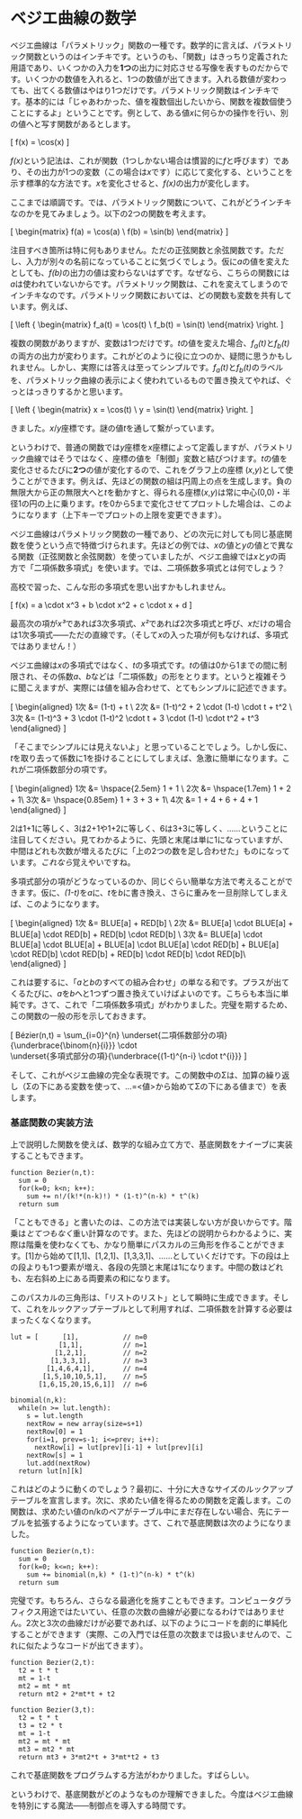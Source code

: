 # ベジエ曲線の数学

ベジエ曲線は「パラメトリック」関数の一種です。数学的に言えば、パラメトリック関数というのはインチキです。というのも、「関数」はきっちり定義された用語であり、いくつかの入力を<strong>1つ</strong>の出力に対応させる写像を表すものだからです。いくつかの数値を入れると、1つの数値が出てきます。入れる数値が変わっても、出てくる数値はやはり1つだけです。パラメトリック関数はインチキです。基本的には「じゃあわかった、値を複数個出したいから、関数を複数個使うことにするよ」ということです。例として、ある値<i>x</i>に何らかの操作を行い、別の値へと写す関数があるとします。

\[
  f(x) = \cos(x)
\]

<i>f(x)</i>という記法は、これが関数（1つしかない場合は慣習的に<i>f</i>と呼びます）であり、その出力が1つの変数（この場合は<i>x</i>です）に応じて変化する、ということを示す標準的な方法です。<i>x</i>を変化させると、<i>f(x)</i>の出力が変化します。

ここまでは順調です。では、パラメトリック関数について、これがどうインチキなのかを見てみましょう。以下の2つの関数を考えます。

\[
\begin{matrix}
  f(a) = \cos(a) \\
  f(b) = \sin(b)
\end{matrix}
\]

注目すべき箇所は特に何もありません。ただの正弦関数と余弦関数です。ただし、入力が別々の名前になっていることに気づくでしょう。仮に<i>a</i>の値を変えたとしても、<i>f(b)</i>の出力の値は変わらないはずです。なぜなら、こちらの関数には<i>a</i>は使われていないからです。パラメトリック関数は、これを変えてしまうのでインチキなのです。パラメトリック関数においては、どの関数も変数を共有しています。例えば、

\[
\left \{ \begin{matrix}
  f_a(t) = \cos(t) \\
  f_b(t) = \sin(t)
\end{matrix} \right.
\]

複数の関数がありますが、変数は1つだけです。<i>t</i>の値を変えた場合、<i>f<sub>a</sub>(t)</i>と<i>f<sub>b</sub>(t)</i>の両方の出力が変わります。これがどのように役に立つのか、疑問に思うかもしれません。しかし、実際には答えは至ってシンプルです。<i>f<sub>a</sub>(t)</i>と<i>f<sub>b</sub>(t)</i>のラベルを、パラメトリック曲線の表示によく使われているもので置き換えてやれば、ぐっとはっきりするかと思います。

\[
\left \{ \begin{matrix}
  x = \cos(t) \\
  y = \sin(t)
\end{matrix} \right.
\]

きました。<i>x</i>/<i>y</i>座標です。謎の値<i>t</i>を通して繫がっています。

というわけで、普通の関数では<i>y</i>座標を<i>x</i>座標によって定義しますが、パラメトリック曲線ではそうではなく、座標の値を「制御」変数と結びつけます。<i>t</i>の値を変化させるたびに<strong>2つ</strong>の値が変化するので、これをグラフ上の座標 (<i>x</i>,<i>y</i>)として使うことができます。例えば、先ほどの関数の組は円周上の点を生成します。負の無限大から正の無限大へと<i>t</i>を動かすと、得られる座標(<i>x</i>,<i>y</i>)は常に中心(0,0)・半径1の円の上に乗ります。<i>t</i>を0から5まで変化させてプロットした場合は、このようになります（上下キーでプロットの上限を変更できます）。

<Graphic title="（部分）円 x=sin(t), y=cos(t)" static={true} setup={this.setup} draw={this.draw} onKeyDown={this.props.onKeyDown}/>

ベジエ曲線はパラメトリック関数の一種であり、どの次元に対しても同じ基底関数を使うという点で特徴づけられます。先ほどの例では、<i>x</i>の値と<i>y</i>の値とで異なる関数（正弦関数と余弦関数）を使っていましたが、ベジエ曲線では<i>x</i>と<i>y</i>の両方で「二項係数多項式」を使います。では、二項係数多項式とは何でしょう？

高校で習った、こんな形の多項式を思い出すかもしれません。

\[
  f(x) = a \cdot x^3 + b \cdot x^2 + c \cdot x + d
\]

最高次の項が<i>x³</i>であれば3次多項式、<i>x²</i>であれば2次多項式と呼び、<i>x</i>だけの場合は1次多項式――ただの直線です。（そして<i>x</i>の入った項が何もなければ、多項式ではありません！）

ベジエ曲線は<i>x</i>の多項式ではなく、<i>t</i>の多項式です。<i>t</i>の値は0から1までの間に制限され、その係数<i>a</i>、<i>b</i>などは「二項係数」の形をとります。というと複雑そうに聞こえますが、実際には値を組み合わせて、とてもシンプルに記述できます。

\[
\begin{aligned}
  1次 &= (1-t) + t \\
  2次 &= (1-t)^2 + 2 \cdot (1-t) \cdot t + t^2 \\
  3次 &= (1-t)^3 + 3 \cdot (1-t)^2 \cdot t + 3 \cdot (1-t) \cdot t^2 + t^3
\end{aligned}
\]

「そこまでシンプルには見えないよ」と思っていることでしょう。しかし仮に、<i>t</i>を取り去って係数に1を掛けることにしてしまえば、急激に簡単になります。これが二項係数部分の項です。

\[
\begin{aligned}
  1次 &= \hspace{2.5em} 1 + 1 \\
  2次 &= \hspace{1.7em} 1 + 2 + 1\\
  3次 &= \hspace{0.85em} 1 + 3 + 3 + 1\\
  4次 &= 1 + 4 + 6 + 4 + 1
\end{aligned}
\]

2は1+1に等しく、3は2+1や1+2に等しく、6は3+3に等しく、……ということに注目してください。見てわかるように、先頭と末尾は単に1になっていますが、中間はどれも次数が増えるたびに「上の2つの数を足し合わせた」ものになっています。<i>これなら</i>覚えやいですね。

多項式部分の項がどうなっているのか、同じぐらい簡単な方法で考えることができます。仮に、<i>(1-t)</i>を<i>a</i>に、<i>t</i>を<i>b</i>に書き換え、さらに重みを一旦削除してしまえば、このようになります。

\[
\begin{aligned}
  1次 &= BLUE[a] + RED[b] \\
  2次 &= BLUE[a] \cdot BLUE[a] + BLUE[a] \cdot RED[b] + RED[b] \cdot RED[b] \\
  3次 &= BLUE[a] \cdot BLUE[a] \cdot BLUE[a] + BLUE[a] \cdot BLUE[a] \cdot RED[b] + BLUE[a] \cdot RED[b] \cdot RED[b] + RED[b] \cdot RED[b] \cdot RED[b]\\
\end{aligned}
\]

これは要するに、「<i>a</i>と<i>b</i>のすべての組み合わせ」の単なる和です。プラスが出てくるたびに、<i>a</i>を<i>b</i>へと1つずつ置き換えていけばよいのです。こちらも本当に単純です。さて、これで「二項係数多項式」がわかりました。完璧を期するため、この関数の一般の形を示しておきます。

\[
  Bézier(n,t) = \sum_{i=0}^{n}
                \underset{二項係数部分の項}{\underbrace{\binom{n}{i}}}
                \cdot\
                \underset{多項式部分の項}{\underbrace{(1-t)^{n-i} \cdot t^{i}}}
\]

そして、これがベジエ曲線の完全な表現です。この関数中のΣは、加算の繰り返し（Σの下にある変数を使って、...=<値>から始めてΣの下にある値まで）を表します。

<div className="howtocode">

### 基底関数の実装方法

上で説明した関数を使えば、数学的な組み立て方で、基底関数をナイーブに実装することもできます。

```
function Bezier(n,t):
  sum = 0
  for(k=0; k<n; k++):
    sum += n!/(k!*(n-k)!) * (1-t)^(n-k) * t^(k)
  return sum
```

「こともできる」と書いたのは、この方法では実装しない方が良いからです。階乗は*とてつもなく*重い計算なのです。また、先ほどの説明からわかるように、実際は階乗を使わなくても、かなり簡単にパスカルの三角形を作ることができます。[1]から始めて[1,1]、[1,2,1]、[1,3,3,1]、……としていくだけです。下の段は上の段よりも1つ要素が増え、各段の先頭と末尾は1になります。中間の数はどれも、左右斜め上にある両要素の和になります。

このパスカルの三角形は、「リストのリスト」として瞬時に生成できます。そして、これをルックアップテーブルとして利用すれば、二項係数を計算する必要はまったくなくなります。

```
lut = [      [1],           // n=0
            [1,1],          // n=1
           [1,2,1],         // n=2
          [1,3,3,1],        // n=3
         [1,4,6,4,1],       // n=4
        [1,5,10,10,5,1],    // n=5
       [1,6,15,20,15,6,1]]  // n=6

binomial(n,k):
  while(n >= lut.length):
    s = lut.length
    nextRow = new array(size=s+1)
    nextRow[0] = 1
    for(i=1, prev=s-1; i<=prev; i++):
      nextRow[i] = lut[prev][i-1] + lut[prev][i]
    nextRow[s] = 1
    lut.add(nextRow)
  return lut[n][k]
```

これはどのように動くのでしょう？最初に、十分に大きなサイズのルックアップテーブルを宣言します。次に、求めたい値を得るための関数を定義します。この関数は、求めたい値のn/kのペアがテーブル中にまだ存在しない場合、先にテーブルを拡張するようになっています。さて、これで基底関数は次のようになりました。

```
function Bezier(n,t):
  sum = 0
  for(k=0; k<=n; k++):
    sum += binomial(n,k) * (1-t)^(n-k) * t^(k)
  return sum
```

完璧です。もちろん、さらなる最適化を施すこともできます。コンピュータグラフィクス用途ではたいてい、任意の次数の曲線が必要になるわけではありません。2次と3次の曲線だけが必要であれば、以下のようにコードを劇的に単純化することができます（実際、この入門では任意の次数までは扱いませんので、これに似たようなコードが出てきます）。

```
function Bezier(2,t):
  t2 = t * t
  mt = 1-t
  mt2 = mt * mt
  return mt2 + 2*mt*t + t2

function Bezier(3,t):
  t2 = t * t
  t3 = t2 * t
  mt = 1-t
  mt2 = mt * mt
  mt3 = mt2 * mt
  return mt3 + 3*mt2*t + 3*mt*t2 + t3
```

これで基底関数をプログラムする方法がわかりました。すばらしい。

</div>

というわけで、基底関数がどのようなものか理解できました。今度はベジエ曲線を特別にする魔法――制御点を導入する時間です。
